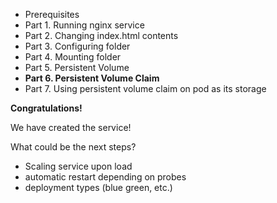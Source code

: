 * Prerequisites
* Part 1. Running nginx service
* Part 2. Changing index.html contents
* Part 3. Configuring folder
* Part 4. Mounting folder
* Part 5. Persistent Volume
* **Part 6. Persistent Volume Claim**
* Part 7. Using persistent volume claim on pod as its storage
  
**Congratulations!**

We have created the service!  

What could be the next steps?  

- Scaling service upon load
- automatic restart depending on probes
- deployment types (blue green, etc.)